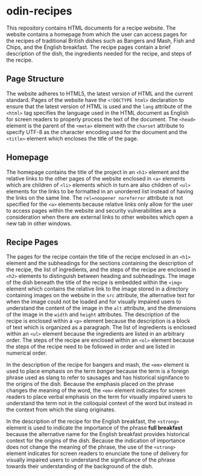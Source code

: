 # odin-recipes

This repository contains HTML documents for a recipe website. The website contains a homepage from which the user can access
pages for the recipes of traditional British dishes such as Bangers and Mash, Fish and Chips, and the English breakfast. The
recipe pages contain a brief description of the dish, the ingredients needed for the recipe, and steps of the recipe.

## Page Structure

The website adheres to HTML5, the latest version of HTML and the current standard. Pages of the website have the `<!DOCTYPE html>` declaration to ensure that the latest version of HTML is used and the `lang` attribute of the `<html>` tag specifies the language used in the HTML document as English for screen readers to properly process the text of the document. The `<head>` element is the parent of the `<meta>` element with the `charset` attribute to specify UTF-8 as the character encoding used for the document and the `<title>` element which encloses the title of the page.

## Homepage

The homepage contains the title of the project in an `<h1>` element and the relative links to the other pages of the website enclosed in `<a>` elements which are children of `<li>` elements which in turn are also children of `<ul>` elements for the links to be formatted in an unordered list instead of having the links on the same line. The `rel=noopener noreferrer` attribute is not specified for the `<a>` elements because relative links only allow for the user to access pages within the website and security vulnerabilities are a consideration when there are external links to other websites which open a new tab in other windows.

## Recipe Pages

The pages for the recipe contain the title of the recipe enclosed in an `<h1>` element and the subheadings for the sections containing the description of the recipe, the list of ingredients, and the steps of the recipe are enclosed in `<h2>` elements to distinguish between heading and subheadings. The image of the dish beneath the title of the recipe is embedded within the `<img>` element which contains the relative link to the image stored in a directory containing images on the website in the `src` attribute, the alternative text for when the image could not be loaded and for visually impaired users to understand the content of the image in the `alt` attribute, and the dimensions of the image in the `width` and `height` attributes. The description of the recipe is enclosed within a `<p>` element because the description is a block of text which is organized as a paragraph. The list of ingredients is enclosed within an `<ul>` element because the ingredients are listed in an arbitrary order. The steps of the recipe are enclosed within an `<ol>` element because the steps of the recipe need to be followed in order and are listed in numerical order.

In the description of the recipe for bangers and mash, the `<em>` element is used to place emphasis on the term <em>banger</em> because the term is a foreign phrase used as slang to refer to sausages and has historical signifance to the origins of the dish. Because the emphasis placed on the phrase changes the meaning of the word, the `<em>` element indicates for screen readers to place verbal emphasis on the term for visually impaired users to understand the term not in the colloquial  context of the word but instead in the context from which the slang originates.

In the description of the recipe for the English breakfast, the `<strong>` element is used to indicate the importance of the phrase <strong>full breakfast</strong> because the alternative name for the English breakfast provides historical context for the origins of the dish. Because the indication of importance does not change the meaning of the phrase, the use of the `<strong>` element indicates for screen readers to enunciate the tone of delivery for visually impaired users to understand the significance of the phrase towards their understanding of the background of the dish.